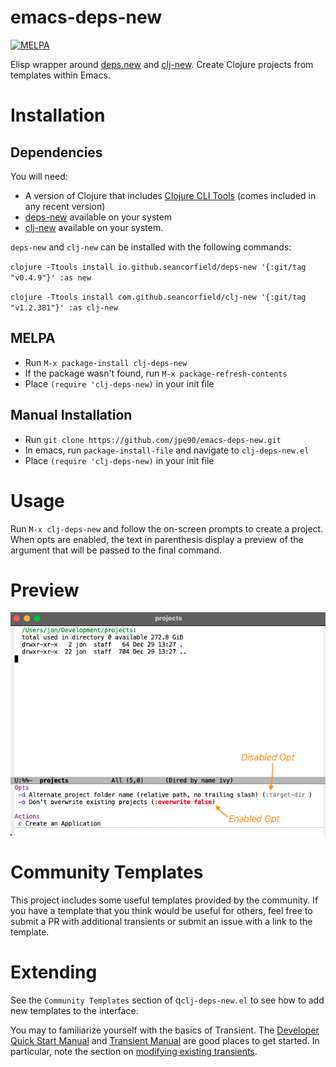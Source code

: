 # emacs-deps-new

[![MELPA](https://melpa.org/packages/clj-deps-new-badge.svg)](https://melpa.org/#/clj-deps-new)

Elisp wrapper around [deps.new](https://github.com/seancorfield/deps-new) and [clj-new](https://github.com/seancorfield/clj-new). Create Clojure projects from templates within Emacs. 

# Installation

## Dependencies

You will need:

- A version of Clojure that includes [Clojure CLI Tools](https://github.com/clojure/tools.deps.alpha) (comes included in any recent version)
- [deps-new](https://github.com/seancorfield/deps-new) available on your system
- [clj-new](https://github.com/seancorfield/clj-new) available on your system. 

`deps-new` and `clj-new` can be installed with the following commands:

`clojure -Ttools install io.github.seancorfield/deps-new '{:git/tag "v0.4.9"}' :as new`

`clojure -Ttools install com.github.seancorfield/clj-new '{:git/tag "v1.2.381"}' :as clj-new`

## MELPA 

- Run `M-x package-install clj-deps-new`
- If the package wasn't found, run `M-x package-refresh-contents`
- Place `(require 'clj-deps-new)` in your init file

## Manual Installation

- Run `git clone https://github.com/jpe90/emacs-deps-new.git`
- In emacs, run `package-install-file` and navigate to `clj-deps-new.el`
- Place `(require 'clj-deps-new)` in your init file


# Usage

Run `M-x clj-deps-new` and follow the on-screen prompts to create a project. 
When opts are enabled, the text in parenthesis display a preview of the argument that will be passed to the final command.


# Preview

![emacs-deps-new](screenshot.png)

# Community Templates

This project includes some useful templates provided by the community. If you have a template that you think would be useful for others, feel free to submit a PR with additional transients or submit an issue with a link to the template.

# Extending

See the `Community Templates` section of q`clj-deps-new.el` to see how to add new templates to the interface.

You may to familiarize yourself with the basics of Transient. The [Developer Quick Start Manual](https://github.com/magit/transient/wiki/Developer-Quick-Start-Guide) and [Transient Manual](https://magit.vc/manual/transient.html#Defining-New-Commands) are good places to get started. In particular, note the section on [modifying existing transients](https://magit.vc/manual/transient.html#Modifying-Existing-Transients). 
